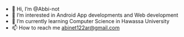 - 👋 Hi, I’m @Abbi-not
- 👀 I’m interested in Android App developments and Web development 
- 🌱 I’m currently learning Computer Science in Hawassa University 
- 📫 How to reach me abinet122ar@gmail.com 

<!---
Abbi-not/Abbi-not is a ✨ special ✨ repository because its `README.md` (this file) appears on your GitHub profile.
You can click the Preview link to take a look at your changes.
--->
